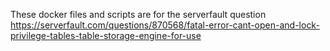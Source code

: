 These docker files and scripts are for the
serverfault question https://serverfault.com/questions/870568/fatal-error-cant-open-and-lock-privilege-tables-table-storage-engine-for-use 
